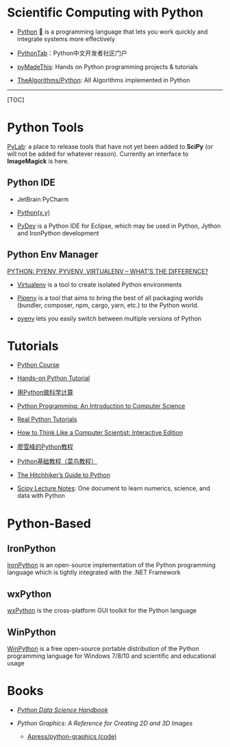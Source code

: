 # Scientific Computing with Python

* [Python](https://www.python.org/) :snake: is a programming language that lets you work quickly and integrate systems more effectively

* [PythonTab](https://www.pythontab.com/)：Python中文开发者社区门户

* [pyMadeThis](https://www.pymadethis.com/): Hands on Python programming projects & tutorials

* [TheAlgorithms/Python](https://github.com/TheAlgorithms/Python): All Algorithms implemented in Python

------

[TOC]

# Python Tools

[PyLab](https://sourceforge.net/projects/pylab/): a place to release tools that have not yet been added to **SciPy** (or will not be added for whatever reason). Currently an interface to **ImageMagick** is here.


## Python IDE

* JetBrain PyCharm

* [Python(x,y)](http://python-xy.github.io/)

* [PyDev](http://www.pydev.org/) is a Python IDE for Eclipse, which may be used in Python, Jython and IronPython development

## Python Env Manager

[PYTHON: PYENV, PYVENV, VIRTUALENV – WHAT’S THE DIFFERENCE?](http://masnun.com/2016/04/10/python-pyenv-pyvenv-virtualenv-whats-the-difference.html)

* [Virtualenv](https://virtualenv.pypa.io/en/stable/) is a tool to create isolated Python environments

* [Pipenv](https://pipenv.readthedocs.io/en/latest/) is a tool that aims to bring the best of all packaging worlds (bundler, composer, npm, cargo, yarn, etc.) to the Python world.

* [pyenv](https://github.com/pyenv/pyenv) lets you easily switch between multiple versions of Python


# Tutorials

* [Python Course](https://www.python-course.eu/)

* [Hands-on Python Tutorial](http://anh.cs.luc.edu/handsonPythonTutorial/index.html)

* [用Python做科学计算](http://old.sebug.net/paper/books/scipydoc/index.html)

* [Python Programming: An Introduction to Computer Science](http://mcsp.wartburg.edu/zelle/python/)

* [Real Python Tutorials](https://realpython.com/)

* [How to Think Like a Computer Scientist: Interactive Edition](http://interactivepython.org/runestone/static/thinkcspy/index.html)

* [廖雪峰的Python教程](http://www.liaoxuefeng.com/wiki/0014316089557264a6b348958f449949df42a6d3a2e542c000)

* [Python基础教程（菜鸟教程）](http://www.runoob.com/python/python-tutorial.html)

* [The Hitchhiker’s Guide to Python](https://docs.python-guide.org/)

* [Scipy Lecture Notes](http://www.scipy-lectures.org/): One document to learn numerics, science, and data with Python


# Python-Based

## IronPython

[IronPython](http://ironpython.net/) is an open-source implementation of the Python programming language which is tightly integrated with the .NET Framework

## wxPython

[wxPython](https://www.wxpython.org/) is the cross-platform GUI toolkit for the Python language

## WinPython

[WinPython](http://winpython.github.io/) is a free open-source portable distribution of the Python programming language for Windows 7/8/10 and scientific and educational usage


# Books

* *[Python Data Science Handbook](https://jakevdp.github.io/PythonDataScienceHandbook/)*

* *Python Graphics: A Reference for Creating 2D and 3D Images*
  - [Apress/python-graphics (code)](https://github.com/Apress/python-graphics)
